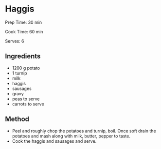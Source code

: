# Haggis

Prep Time: 30 min

Cook Time: 60 min

Serves: 6

## Ingredients

- 1200 g potato
- 1 turnip
- milk
- haggis
- sausages
- gravy
- peas to serve
- carrots to serve

## Method

- Peel and roughly chop the potatoes and turnip, boil. Once soft drain the potatoes and mash along with milk, butter, pepper to taste.
- Cook the haggis and sausages and serve.

